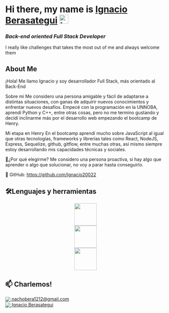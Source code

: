 # **Hi there, my name is [Ignacio Berasategui](https://www.linkedin.com/in/ignacio-berasategui-465a67245/)** <img width="28" src="https://user-images.githubusercontent.com/76783198/182454378-115c3a2e-50cc-490e-85f0-fbdfab7f36ba.gif" alt="hand">


### _Back-end oriented Full Stack Developer_

I really like challenges that takes the most out of me and always welcome them <br>

## **About Me**
¡Hola! Me llamo Ignacio y soy desarrollador Full Stack, más orientado al Back-End

Sobre mi
Me considero una persona amigable y fácil de adaptarse a distintas situaciones, con ganas de adquirir nuevos conocimientos y enfrentar nuevos desafíos. 
Empecé con la programación en la UNNOBA, aprendí Python y C++, entre otras cosas, pero no me termino gustando y decidí inclinarme más por el desarrollo web empezando el bootcamp de Henry.

Mi etapa en Henry
En el bootcamp aprendí mucho sobre JavaScript al igual que otras tecnologías, frameworks y librerías tales como React, NodeJS, Express, Sequelize, github, gitflow, entre muchas otras, así mismo siempre estoy desarrollando mis capacidades técnicas y sociales.

🤝¿Por qué elegirme?
Me considero una persona proactiva, si hay algo que aprender o algo que solucionar, no voy a parar hasta conseguirlo.

📁 GitHub: https://github.com/Ignacio20022

## 🛠️Lenguajes y herramientas
<div align="center" height="400">
    <img height="70" src="https://skillicons.dev/icons?i=js,ts,postgres,mongo,html,css,nodejs,express" /> <br>
    <img height="70" src="https://skillicons.dev/icons?i=vite,react,redux,webpack,git,github" /><br>
    <img height="70" src="https://skillicons.dev/icons?i=heroku,vercel,aws,firebase,python,vscode,cpp" />
</div>


## 📫 Charlemos! 

<p>
    <a href="https://nachobera1212@gmail.com">
      <img align="center" src="https://user-images.githubusercontent.com/76783198/182482940-c4a2a044-de93-4450-b354-9628cbb175c9.svg"/>
      nachobera1212@gmail.com
    </a>    
    <br>
    <a href="https://www.linkedin.com/in/ignacio-berasategui-465a67245/">
      <img align="center" src="https://user-images.githubusercontent.com/76783198/182481396-19c89e94-f3ba-4e33-9df4-f5b7a094cf8f.svg"/>
      Ignacio Berasategui
    </a>
<p/>

